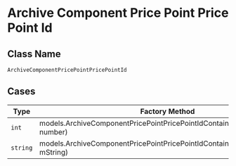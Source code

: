 
# Archive Component Price Point Price Point Id

## Class Name

`ArchiveComponentPricePointPricePointId`

## Cases

| Type | Factory Method |
|  --- | --- |
| `int` | models.ArchiveComponentPricePointPricePointIdContainer.FromNumber(int number) |
| `string` | models.ArchiveComponentPricePointPricePointIdContainer.FromString(string mString) |


